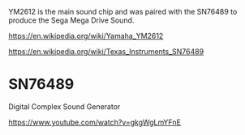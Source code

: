 

YM2612 is the main sound chip and was paired with the SN76489 to produce
the Sega Mega Drive Sound.



https://en.wikipedia.org/wiki/Yamaha_YM2612


https://en.wikipedia.org/wiki/Texas_Instruments_SN76489



# SN76489

Digital Complex Sound Generator

https://www.youtube.com/watch?v=gkgWgLmYFnE